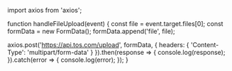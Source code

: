 import axios from 'axios';

function handleFileUpload(event) {
  const file = event.target.files[0];
  const formData = new FormData();
  formData.append('file', file);

  axios.post('https://api.tos.com/upload', formData, {
    headers: {
      'Content-Type': 'multipart/form-data'
    }
  }).then(response => {
    console.log(response);
  }).catch(error => {
    console.log(error);
  });
}
